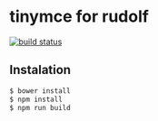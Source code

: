 # tinymce for rudolf

[![build status](https://gitlab.com/rudolfcms/tinymce/badges/master/build.svg)](https://gitlab.com/rudolfcms/tinymce/commits/master)

## Instalation

```bash
$ bower install
$ npm install
$ npm run build
```
